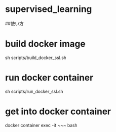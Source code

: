 # supervised_learning

##使い方

# build docker image
sh scripts/build_docker_ssl.sh

# run docker container 
sh scripts/run_docker_ssl.sh

# get into docker container
docker container exec -it ~~~ bash


